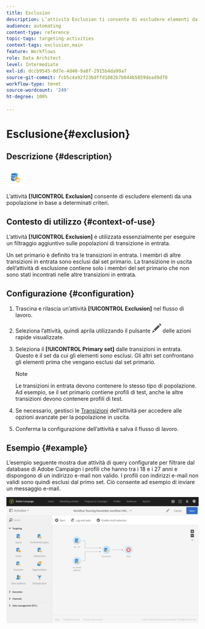 ```yaml
---
title: Exclusion
description: L’attività Exclusion ti consente di escludere elementi da una popolazione in base a determinati criteri.
audience: automating
content-type: reference
topic-tags: targeting-activities
context-tags: exclusion,main
feature: Workflows
role: Data Architect
level: Intermediate
exl-id: dccb9545-0d7e-4d40-9a8f-2915b4da99a7
source-git-commit: fcb5c4a92f23bdffd1082b7b044b5859dead9d70
workflow-type: tm+mt
source-wordcount: '249'
ht-degree: 100%

---
```


# Esclusione{#exclusion}

## Descrizione {#description}

![](assets/exclusion.png)

L’attività **[!UICONTROL Exclusion]** consente di escludere elementi da una popolazione in base a determinati criteri.

## Contesto di utilizzo {#context-of-use}

L’attività **[!UICONTROL Exclusion]** è utilizzata essenzialmente per eseguire un filtraggio aggiuntivo sulle popolazioni di transizione in entrata.

Un set primario è definito tra le transizioni in entrata. I membri di altre transizioni in entrata sono esclusi dal set primario. La transizione in uscita dell’attività di esclusione contiene solo i membri del set primario che non sono stati incontrati nelle altre transizioni in entrata.

## Configurazione {#configuration}

1. Trascina e rilascia un’attività **[!UICONTROL Exclusion]** nel flusso di lavoro.
1. Seleziona l’attività, quindi aprila utilizzando il pulsante ![](assets/edit_darkgrey-24px.png) delle azioni rapide visualizzate.
1. Seleziona il **[!UICONTROL Primary set]** dalle transizioni in entrata. Questo è il set da cui gli elementi sono esclusi. Gli altri set confrontano gli elementi prima che vengano esclusi dal set primario.

   >[!NOTE]
   >
   >Le transizioni in entrata devono contenere lo stesso tipo di popolazione. Ad esempio, se il set primario contiene profili di test, anche le altre transizioni devono contenere profili di test.

1. Se necessario, gestisci le [Transizioni](../../automating/using/activity-properties.md) dell’attività per accedere alle opzioni avanzate per la popolazione in uscita.
1. Conferma la configurazione dell’attività e salva il flusso di lavoro.

## Esempio {#example}

L’esempio seguente mostra due attività di query configurate per filtrare dal database di Adobe Campaign i profili che hanno tra i 18 e i 27 anni e dispongono di un indirizzo e-mail non valido. I profili con indirizzi e-mail non validi sono quindi esclusi dal primo set. Ciò consente ad esempio di inviare un messaggio e-mail.

![](assets/wkf_exclusion_example.png)

